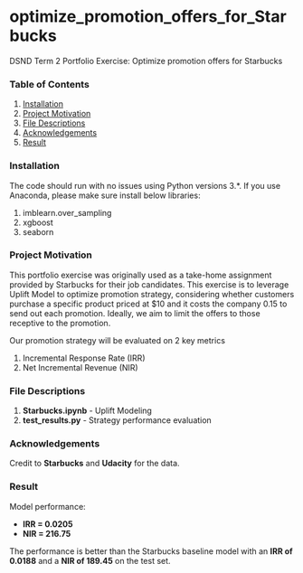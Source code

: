 # optimize_promotion_offers_for_Starbucks
DSND Term 2 Portfolio Exercise: Optimize promotion offers for Starbucks

### Table of Contents

1. [Installation](#installation)
2. [Project Motivation](#motivation)
3. [File Descriptions](#description)
4. [Acknowledgements](#acknowledgement)
5. [Result](#result)


### Installation <a name="installation"></a>

The code should run with no issues using Python versions 3.*. If you use Anaconda, please make sure install below libraries:

1. imblearn.over_sampling
2. xgboost
3. seaborn


### Project Motivation<a name="motivation"></a>
This portfolio exercise was originally used as a take-home assignment provided by Starbucks for their job candidates. This exercise is to leverage Uplift Model to optimize promotion strategy, considering whether customers purchase a specific product priced at $10 and it costs the company 0.15 to send out each promotion. Ideally, we aim to limit the offers to those receptive to the promotion.

Our promotion strategy will be evaluated on 2 key metrics

1. Incremental Response Rate (IRR)
2. Net Incremental Revenue (NIR)

### File Descriptions<a name="description"></a>
1. **Starbucks.ipynb** - Uplift Modeling
2. **test_results.py** - Strategy performance evaluation 


### Acknowledgements<a name="acknowledgement"></a>
Credit to **Starbucks** and **Udacity** for the data.


### Result <a name="result"></a>
Model performance: 
* **IRR = 0.0205**
* **NIR = 216.75**

The performance is better than the Starbucks baseline model with an **IRR of 0.0188** and a **NIR of 189.45** on the test set.
